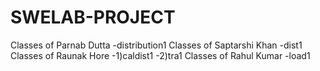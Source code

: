# SWELAB-PROJECT
Classes of Parnab Dutta 
-distribution1 
Classes of Saptarshi Khan
-dist1
Classes of Raunak Hore
-1)caldist1 
-2)tra1
Classes of Rahul Kumar
-load1
